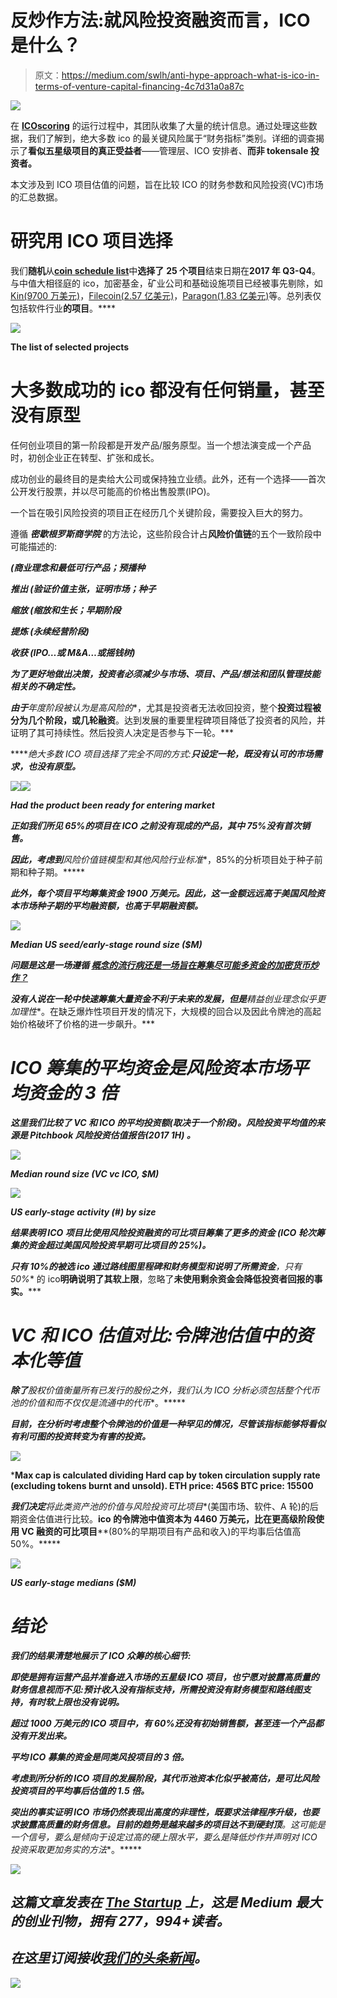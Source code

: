 # 反炒作方法:就风险投资融资而言，ICO 是什么？

> 原文：<https://medium.com/swlh/anti-hype-approach-what-is-ico-in-terms-of-venture-capital-financing-4c7d31a0a87c>

![](img/1d1e345b15d75bb416359b9a40dddbaa.png)

在 [**ICOscoring**](https://icoscoring.com/) 的运行过程中，其团队收集了大量的统计信息。通过处理这些数据，我们了解到，绝大多数 ico 的最关键风险属于“财务指标”类别。详细的调查揭示了**看似五星级项目的真正受益者**——管理层、ICO 安排者、**而非 tokensale 投资者。**

本文涉及到 ICO 项目估值的问题，旨在比较 ICO 的财务参数和风险投资(VC)市场的汇总数据。

# **研究用 ICO 项目选择**

我们**随机**从[**coin schedule list**](https://www.coinschedule.com/icos.php)中**选择了** **25 个项目**结束日期在**2017 年 Q3-Q4**。与中值大相径庭的 ico，加密基金，矿业公司和基础设施项目已经被事先剔除，如[Kin(9700 万美元)](http://www.kinecosystem.org/)，[Filecoin(2.57 亿美元)](https://filecoin.io/)，[Paragon(1.83 亿美元)](https://paragoncoin.com/login)等。总列表仅包括软件行业**的项目**。****

![](img/625fbc783e405cdc7ee583210f6fcfae.png)

**The list of selected projects**

# **大多数成功的 ico 都没有任何销量，甚至没有原型**

任何创业项目的第一阶段都是开发产品/服务原型。当一个想法演变成一个产品时，初创企业正在转型、扩张和成长。

成功创业的最终目的是卖给大公司或保持独立业绩。此外，还有一个选择——首次公开发行股票，并以尽可能高的价格出售股票(IPO)。

一个旨在吸引风险投资的项目正在经历几个关键阶段，需要投入巨大的努力。

遵循 ***密歇根罗斯商学院*** 的方法论，这些阶段合计占**风险价值链**的五个一致阶段中可能描述的:

***(商业理念和最低可行产品；**预播种*****

******推出*** (验证价值主张，证明市场；**种子*****

******缩放*** (缩放和生长；**早期阶段*****

******提炼*** (永续经营阶段)***

******收获*** (IPO…或 M&A…或摇钱树)***

***为了更好地做出决策，投资者必须减少与市场、项目、产品/想法和团队管理技能相关的不确定性。***

***由于**年度阶段被认为是高风险的**，尤其是投资者无法收回投资，整个**投资过程被分为几个阶段，或几轮融资**。达到发展的重要里程碑项目降低了投资者的风险，并证明了其可持续性。然后投资人决定是否参与下一轮。***

*****绝大多数 ICO 项目选择了完全不同的方式:**只设定一轮，既没有认可的市场需求，也没有原型。***

***![](img/c58e602f051a545a4d0cd98d761aa044.png)******![](img/8b1d6b528c90fa52460177b05a484951.png)***

*****Had the product been ready for entering market*****

***正如我们所见 **65%的项目**在 ICO 之前没有现成的产品，其中 **75%没有首次销售**。***

***因此，考虑到**风险价值链**模型和其他风险行业标准**，85%的分析项目处于种子前期和种子期。*****

***此外，每个项目平均筹集资金 1900 万美元。因此，这一金额远远高于美国风险资本市场种子期的平均融资额，也高于早期融资额。***

***![](img/554b8823bce1c7157aa049c3d83e9036.png)***

***Median US seed/early-stage round size ($M)***

***问题是这是一场遵循 [**概念的流行病还是一场旨在筹集尽可能多资金的加密货币炒作？**](https://techcrunch.com/2010/05/25/lean-vs-fat-startups-the-disrupt-debate/)***

***没有人说在一轮中快速筹集大量资金不利于未来的发展，但是**精益创业**理念**似乎更加理性**。在缺乏爆炸性项目开发的情况下，大规模的回合以及因此令牌池的高起始价格破坏了价格的进一步飙升。***

# ***ICO 筹集的平均资金是风险资本市场平均资金的 3 倍***

*****这里我们比较了 VC 和 ICO 的平均投资额(取决于一个阶段)**。风险投资平均值的来源是 **Pitchbook 风险投资估值报告(2017 1H)** 。***

***![](img/dbd87abb1d3326451a78b674c1493fb8.png)***

*****Median round size (VC vc ICO, $M)*****

***![](img/078b32c695ddac2891189b4f601fd7d7.png)***

*****US early-stage activity (#) by size*****

***结果表明 **ICO 项目比使用风险投资融资的可比项目筹集了更多的资金** (ICO 轮次筹集的资金超过美国风险投资早期可比项目的 25%)。***

*****只有 10%的被选 ico 通过路线图里程碑和财务模型和**说明了所需资金**，只有 50%** 的 ico**明确说明了其软上限**，忽略了**未使用剩余资金会降低投资者回报的事实。*****

# *****VC 和 ICO 估值对比:令牌池估值中的资本化等值*****

***除了**股权价值衡量所有已发行的股份**之外，我们认为 ICO 分析必须包括整个代币池的**价值和**而不仅仅是流通中的代币**。*****

***目前，在分析时考虑整个令牌池的价值是一种罕见的情况，尽管该指标能够将看似有利可图的投资转变为有害的投资。***

***![](img/e3a9a61aef2f347977c60fb44ddd562b.png)***

*******Max cap is calculated dividing Hard cap by token circulation supply rate (excluding tokens burnt and unsold). ETH price: 456$ BTC price: 15500******

***我们决定**将此类资产池的价值与风险投资可比项目**(美国市场、软件、A 轮)的后期资金估值进行比较。**ico 的令牌池中值资本为 4460 万美元，比在更高级阶段使用 VC 融资的可比项目****(80%的早期项目有产品和收入)的平均事后估值高 50%。*****

*****![](img/0cadcdbea880d87ad5b6bec986c37e81.png)*****

*******US early-stage medians ($M)*******

# *******结论*******

*****我们的结果清楚地展示了 ICO 众筹的核心细节:*****

*******即使是拥有运营产品并准备进入市场的五星级 ICO 项目，也宁愿对披露高质量的财务信息视而不见:预计收入没有指标支持，所需投资没有财务模型和路线图支持，有时软上限也没有说明。*******

*****超过 1000 万美元的 ICO 项目中，有 60%还没有初始销售额，甚至连一个产品都没有开发出来。*****

*****平均 ICO 募集的资金是同类风投项目的 3 倍。*****

*******考虑到所分析的 ICO 项目的发展阶段，其代币池资本化似乎被高估，是可比风险投资项目的平均事后估值的 1.5 倍。*******

*****突出的事实证明 **ICO 市场仍然表现出高度的非理性**，既要求法律程序升级，也要求披露高质量的财务信息。目前的趋势是越来越多的项目**达不到硬封顶**。这可能是一个信号，要么是倾向于设定过高的硬上限水平，要么是**降低炒作**并声明**对 ICO 投资采取更加务实的方法**。*****

*****![](img/731acf26f5d44fdc58d99a6388fe935d.png)*****

## *****这篇文章发表在 [The Startup](https://medium.com/swlh) 上，这是 Medium 最大的创业刊物，拥有 277，994+读者。*****

## *****在这里订阅接收[我们的头条新闻](http://growthsupply.com/the-startup-newsletter/)。*****

*****![](img/731acf26f5d44fdc58d99a6388fe935d.png)*****